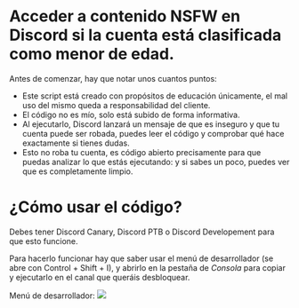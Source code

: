 # Acceder a contenido NSFW en Discord si la cuenta está clasificada como menor de edad.

Antes de comenzar, hay que notar unos cuantos puntos:
- Este script está creado con propósitos de educación únicamente, el mal uso del mismo queda a responsabilidad del cliente.
- El código no es mío, solo está subido de forma informativa.
- Al ejecutarlo, Discord lanzará un mensaje de que es inseguro y que tu cuenta puede ser robada, puedes leer el código y comprobar qué hace exactamente si tienes dudas.
- Esto no roba tu cuenta, es código abierto precisamente para que puedas analizar lo que estás ejecutando: y si sabes un poco, puedes ver que es completamente limpio.

# ¿Cómo usar el código?
Debes tener Discord Canary, Discord PTB o Discord Developement para que esto funcione. 

Para hacerlo funcionar hay que saber usar el menú de desarrollador (se abre con Control + Shift + I), y abrirlo en la pestaña de _Consola_ para copiar y ejecutarlo en el canal que queráis desbloquear. 

Menú de desarrollador:
![](https://cdn.discordapp.com/attachments/995109332289065041/1139016985448030258/image.png)
